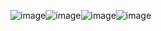 ![image](https://github.com/IgorBond108/flutter/assets/116865573/8cfc5436-db0e-4718-85f6-3d9cae21ae69)![image](https://github.com/IgorBond108/flutter/assets/116865573/b9ee6c83-2c2c-408d-8061-e8004b9a91a1)![image](https://github.com/IgorBond108/flutter/assets/116865573/007e7b06-f646-485f-87a2-d60368a10554)![image](https://github.com/IgorBond108/flutter/assets/116865573/0fd43a7d-1825-41bb-b75f-d4645cfea798)

